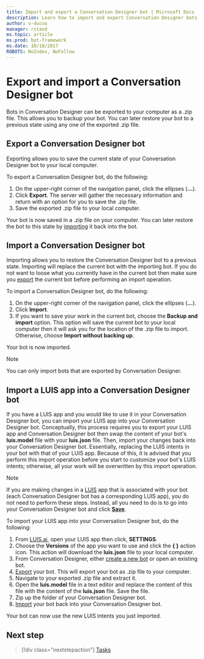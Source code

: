 ```yaml
---
title: Import and export a Conversation Designer bot | Microsoft Docs
description: Learn how to import and export Conversation Designer bots.
author: v-ducvo
manager: rstand
ms.topic: article
ms.prod: bot-framework
ms.date: 10/10/2017
ROBOTS: NoIndex, NoFollow
---
```


# Export and import a Conversation Designer bot

Bots in Conversation Designer can be exported to your computer as a .zip file. This allows you to backup your bot. You can later restore your bot to a previous state using any one of the exported .zip file. 

## Export a Conversation Designer bot

Exporting allows you to save the current state of your Conversation Designer bot to your local computer. 

To export a Conversation Designer bot, do the following:
1. On the upper-right corner of the navigation panel, click the ellipses (**...**).
2. Click **Export**. The server will gather the necessary information and return with an option for you to save the .zip file.
3. Save the exported .zip file to your local computer.

Your bot is now saved in a .zip file on your computer. You can later restore the bot to this state by [importing](#import-a-conversation-designer-bot) it back into the bot.

## Import a Conversation Designer bot

Importing allows you to restore the Conversation Designer bot to a previous state. Importing will replace the current bot with the importing bot. If you do not want to loose what you currently have in the current bot then make sure you [export](#export-a-conversation-designer-bot) the current bot before performing an import operation.

To import a Conversation Designer bot, do the following:
1. On the upper-right corner of the navigation panel, click the ellipses (**...**).
2. Click **Import**. 
3. If you want to save your work in the current bot, choose the **Backup and import** option. This option will save the current bot to your local computer then it will ask you for the location of the .zip file to import. Otherwise, choose **Import without backing up**.

Your bot is now imported.

> [!NOTE]
> You can only import bots that are exported by Conversation Designer.

## Import a LUIS app into a Conversation Designer bot

If you have a LUIS app and you would like to use it in your Conversation Designer bot, you can import your LUIS app into your Conversation Designer bot. Conceptually, this process requires you to export your LUIS app and Conversation Designer bot then swap the content of your bot's **luis.model** file with your **luis.json** file. Then, import your changes back into your Conversation Designer bot. Essentially, replacing the LUIS intents in your bot with that of your LUIS app. Because of this, it is advised that you perform this import operation before you start to customize your bot's LUIS intents; otherwise, all your work will be overwritten by this import operation.

> [!NOTE]
> If you are making changes in a [LUIS](https://luis.ai) app that is associated with your bot (each Conversation Designer bot has a corresponding LUIS app), you do not need to perform these steps. Instead, all you need to do is to go into your Conversation Designer bot and click [**Save**](conversation-designer-save-bot.md).

To import your LUIS app into your Conversation Designer bot, do the following:

1. From [LUIS.ai](https://luis.ai), open your LUIS app then click, **SETTINGS**.
2. Choose the **Versions** of the app you want to use and click the **{ }** action icon. This action will download the **luis.json** file to your local computer. 
3. From Conversation Designer, either [create a new bot](conversation-designer-create-bot.md#create-a-conversation-designer-bot) or open an existing bot.
4. [Export](#export-a-conversation-designer-bot) your bot. This will export your bot as .zip file to your computer.
5. Navigate to your exported .zip file and extract it.
6. Open the **luis.model** file in a text editor and replace the content of this file with the content of the **luis.json** file. Save the file.
7. Zip up the folder of your Conversation Designer bot.
8. [Import](#import-a-conversation-designer-bot) your bot back into your Conversation Designer bot.

Your bot can now use the new LUIS intents you just imported.

## Next step
> [!div class="nextstepaction"]
> [Tasks](conversation-designer-tasks.md)

